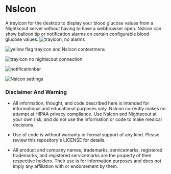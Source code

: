 # NsIcon

A trayicon for the desktop to display your blood glucose values from a Nightscout server 
without having to have a webbrowser open. NsIcon can show balloon tip or notification alarms
 on certain configurable blood glucose values.
![trayicon, no alarms](/screenshots/trayicon_when_blgl_in_range.png?raw=true "NsIcon trayicon when blood glucose is within configurable acceptable range.")

![yellow flag trayicon and NsIcon contextmenu](/screenshots/trayicon_contextmenu.png?raw=true "NsIcon trayicon and contextmenu with options. The yellow flag is showed when blood glucose is above or below configurable normal range.")

![trayicon no nightscout connection](/screenshots/trayicon_when_no_connection.png?raw=true "NsIcon trayicon when connection with nightscout server failed.")

![notificationbar](/screenshots/noticationbar.png?raw=true "NsIcon notifications in notifications bar")

![NsIcon settings](/screenshots/settings.png?raw=true "NsIcon settings window")


### Disclaimer And Warning

* All information, thought, and code described here is intended for informational and educational purposes only. NsIcon currently makes no attempt at HIPAA privacy compliance. Use NsIcon and Nightscout at your own risk, and do not use the information or code to make medical decisions.

* Use of code is without warranty or formal support of any kind. Please review this repository's LICENSE for details.

* All product and company names, trademarks, servicemarks, registered trademarks, and registered servicemarks are the property of their respective holders. Their use is for information purposes and does not imply any affiliation with or endorsement by them.

